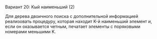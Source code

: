 Вариант 20: Kый наименьший (2)

Для дерева двоичного поиска с дополнительной информацией реализовать процедуру, которая находит K-й наименьший элемент и,
если он оказывается четным, печатает элементы с поряковыми номерами меньшими K.
